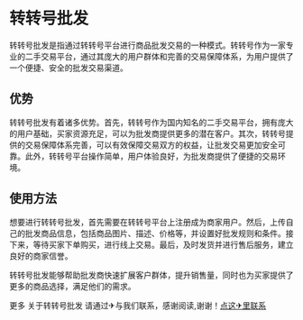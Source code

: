 # 转转号批发

转转号批发是指通过转转号平台进行商品批发交易的一种模式。转转号作为一家专业的二手交易平台，通过其庞大的用户群体和完善的交易保障体系，为用户提供了一个便捷、安全的批发交易渠道。

## 优势

转转号批发有着诸多优势。首先，转转号作为国内知名的二手交易平台，拥有庞大的用户基础，买家资源充足，可以为批发商提供更多的潜在客户。其次，转转号提供的交易保障体系完善，可以有效保障交易双方的权益，让批发交易更加安全可靠。此外，转转号平台操作简单，用户体验良好，为批发商提供了便捷的交易环境。

## 使用方法

想要进行转转号批发，首先需要在转转号平台上注册成为商家用户。然后，上传自己的批发商品信息，包括商品图片、描述、价格等，并设置好批发规则和条件。接下来，等待买家下单购买，进行线上交易。最后，及时发货并进行售后服务，建立良好的商家信誉。

转转号批发能够帮助批发商快速扩展客户群体，提升销售量，同时也为买家提供了更多的商品选择，满足他们的需求。

更多 关于转转号批发 请通过✈与我们联系，感谢阅读,谢谢！[点这✈里联系](https://d.k02.cc)